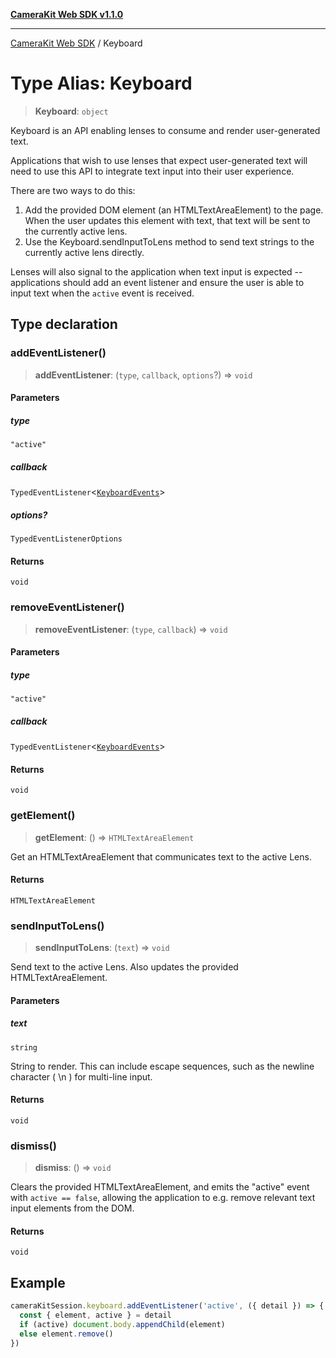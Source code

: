 [**CameraKit Web SDK v1.1.0**](../README.md)

***

[CameraKit Web SDK](../globals.md) / Keyboard

# Type Alias: Keyboard

> **Keyboard**: `object`

Keyboard is an API enabling lenses to consume and render user-generated text.

Applications that wish to use lenses that expect user-generated text will need to use this API to integrate text
input into their user experience.

There are two ways to do this:
1. Add the provided DOM element (an HTMLTextAreaElement) to the page. When the user updates this element with text,
that text will be sent to the currently active lens.
2. Use the Keyboard.sendInputToLens method to send text strings to the currently active lens directly.

Lenses will also signal to the application when text input is expected -- applications should add an event listener
and ensure the user is able to input text when the `active` event is received.

## Type declaration

### addEventListener()

> **addEventListener**: (`type`, `callback`, `options`?) => `void`

#### Parameters

##### type

`"active"`

##### callback

`TypedEventListener`\<[`KeyboardEvents`](KeyboardEvents.md)\>

##### options?

`TypedEventListenerOptions`

#### Returns

`void`

### removeEventListener()

> **removeEventListener**: (`type`, `callback`) => `void`

#### Parameters

##### type

`"active"`

##### callback

`TypedEventListener`\<[`KeyboardEvents`](KeyboardEvents.md)\>

#### Returns

`void`

### getElement()

> **getElement**: () => `HTMLTextAreaElement`

Get an HTMLTextAreaElement that communicates text to the active Lens.

#### Returns

`HTMLTextAreaElement`

### sendInputToLens()

> **sendInputToLens**: (`text`) => `void`

Send text to the active Lens. Also updates the provided HTMLTextAreaElement.

#### Parameters

##### text

`string`

String to render. This can include escape sequences, such as the newline character ( \n ) for
multi-line input.

#### Returns

`void`

### dismiss()

> **dismiss**: () => `void`

Clears the provided HTMLTextAreaElement, and emits the "active" event with `active == false`, allowing the
application to e.g. remove relevant text input elements from the DOM.

#### Returns

`void`

## Example

```ts
cameraKitSession.keyboard.addEventListener('active', ({ detail }) => {
  const { element, active } = detail
  if (active) document.body.appendChild(element)
  else element.remove()
})
```
